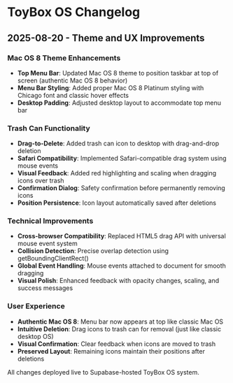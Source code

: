 # ToyBox OS Changelog

## 2025-08-20 - Theme and UX Improvements

### Mac OS 8 Theme Enhancements
- **Top Menu Bar**: Updated Mac OS 8 theme to position taskbar at top of screen (authentic Mac OS 8 behavior)
- **Menu Bar Styling**: Added proper Mac OS 8 Platinum styling with Chicago font and classic hover effects
- **Desktop Padding**: Adjusted desktop layout to accommodate top menu bar

### Trash Can Functionality
- **Drag-to-Delete**: Added trash can icon to desktop with drag-and-drop deletion
- **Safari Compatibility**: Implemented Safari-compatible drag system using mouse events
- **Visual Feedback**: Added red highlighting and scaling when dragging icons over trash
- **Confirmation Dialog**: Safety confirmation before permanently removing icons
- **Position Persistence**: Icon layout automatically saved after deletions

### Technical Improvements
- **Cross-browser Compatibility**: Replaced HTML5 drag API with universal mouse event system
- **Collision Detection**: Precise overlap detection using getBoundingClientRect()
- **Global Event Handling**: Mouse events attached to document for smooth dragging
- **Visual Polish**: Enhanced feedback with opacity changes, scaling, and success messages

### User Experience
- **Authentic Mac OS 8**: Menu bar now appears at top like classic Mac OS
- **Intuitive Deletion**: Drag icons to trash can for removal (just like classic desktop OS)
- **Visual Confirmation**: Clear feedback when icons are moved to trash
- **Preserved Layout**: Remaining icons maintain their positions after deletions

All changes deployed live to Supabase-hosted ToyBox OS system.